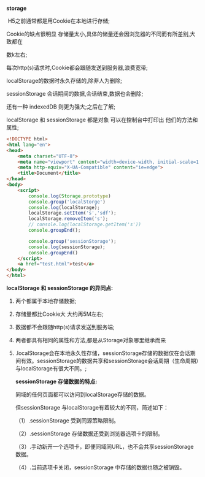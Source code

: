 **storage**

​	H5之前通常都是用Cookie在本地进行存储;

Cookie的缺点很明显 存储量太小,具体的储量还会因浏览器的不同而有所差别,大致都在

数k左右;

每次http(s)请求时,Cookie都会跟随发送到服务器,浪费宽带;





localStorage的数据时永久存储的,除非人为删除;



sessionStorage 会话期间的数据,会话结束,数据也会删除;



还有一种 indexedDB 则更为强大;之后在了解;



localStorage 和 sessionStorage 都是对象  可以在控制台中打印出 他们的方法和属性;

```html
<!DOCTYPE html>
<html lang="en">
<head>
    <meta charset="UTF-8">
    <meta name="viewport" content="width=device-width, initial-scale=1.0">
    <meta http-equiv="X-UA-Compatible" content="ie=edge">
    <title>Document</title>
</head>
<body>
    <script>
        console.log(Storage.prototype)
        console.group('localStorge')
        console.log(localStorage);
        localStorage.setItem('s','sdf');
        localStorage.removeItem('s');
        // console.log(localStorage.getItem('s'))
        console.groupEnd();

        console.group('sessionStorage');
        console.log(sessionStorage);
        console.groupEnd()
    </script>
    <a href="test.html">test</a>
</body>
</html>
```







**localStorage 和 sessionStorage 的异同点:**



1. 两个都属于本地存储数据;

2. 存储量都比Cookie大 大约再5M左右;

3. 数据都不会跟随http(s)请求发送到服务端;

4. 两者都具有相同的属性和方法,都是从Storage对象哪里继承而来

5. .localStorage会在本地永久性存储，sessionStorage存储的数据仅在会话期间有效。sessionStorage的数据共享和sessionStorage会话周期（生命周期）与localStorage有很大不同。;





   **sessionStorage 存储数据的特点:**

   同域的任何页面都可以访问到localStorage存储的数据。

   但sessionStorage 与localStorage有着较大的不同，简述如下：

   （1）.sessionStorage 受到同源策略限制。

   （2）.sessionStorage 存储数据还受到浏览器选项卡的限制。

   （3）.手动新开一个选项卡，即便同域同URL，也不会共享sessionStorage 数据。

   （4）.当前选项卡关闭，sessionStorage 中存储的数据也随之被销毁。




 

